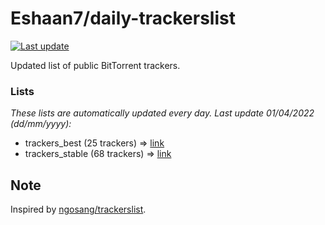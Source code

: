 
# Eshaan7/daily-trackerslist 

[![Last update](https://img.shields.io/badge/Last%20update-01/04/2022-blue.svg)](#)

Updated list of public BitTorrent trackers.

### Lists
*These lists are automatically updated every day. Last update 01/04/2022 (_dd/mm/yyyy_):*

* trackers_best (25 trackers) => [link](https://raw.githubusercontent.com/eshaan7/daily-trackerslist/master/trackers_best.txt)
* trackers_stable (68 trackers) => [link](https://raw.githubusercontent.com/eshaan7/daily-trackerslist/master/trackers_stable.txt)

## Note

Inspired by [ngosang/trackerslist](https://github.com/ngosang/trackerslist).
